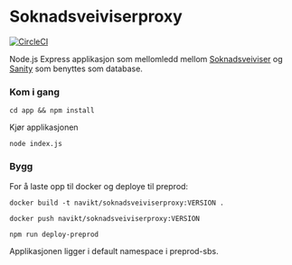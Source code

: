 # Soknadsveiviserproxy
[![CircleCI](https://circleci.com/gh/navikt/soknadsveiviserproxy.svg?style=svg)](https://circleci.com/gh/navikt/soknadsveiviserproxy)

Node.js Express applikasjon som mellomledd mellom [Soknadsveiviser](https://github.com/navikt/soknadsveiviser) og [Sanity](https://www.sanity.io/) som benyttes som database.

### Kom i gang

```
cd app && npm install
```

Kjør applikasjonen

```
node index.js
```

### Bygg

For å laste opp til docker og deploye til preprod:

```
docker build -t navikt/soknadsveiviserproxy:VERSION .
```

```
docker push navikt/soknadsveiviserproxy:VERSION
```

```
npm run deploy-preprod
```

Applikasjonen ligger i default namespace i preprod-sbs.
